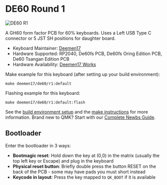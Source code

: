 # DE60 Round 1

![DE60 R1](https://i.imgur.com/7hpYaoXh.jpg)

A GH60 form factor PCB for 60% keyboards. Uses a Left USB Type C connector or 5 JST SH positions for daughter board.

* Keyboard Maintainer: [Deemen17](https://github.com/Deemen17)
* Hardware Supported: RP2040, De60fs PCB, De60fs Oring Edition PCB, De60 Tsangan Edition PCB
* Hardware Availability: [Deemen17 Works](https://www.facebook.com/deemen17)

Make example for this keyboard (after setting up your build environment):

    make deemen17/de60/r1:default

Flashing example for this keyboard:

    make deemen17/de60/r1:default:flash

See the [build environment setup](https://docs.qmk.fm/#/getting_started_build_tools) and the [make instructions](https://docs.qmk.fm/#/getting_started_make_guide) for more information. Brand new to QMK? Start with our [Complete Newbs Guide](https://docs.qmk.fm/#/newbs).

## Bootloader

Enter the bootloader in 3 ways:

* **Bootmagic reset**: Hold down the key at (0,0) in the matrix (usually the top left key or Escape) and plug in the keyboard
* **Physical reset button**: Briefly double press the button RESET on the back of the PCB - some may have pads you must short instead
* **Keycode in layout**: Press the key mapped to `QK_BOOT` if it is available
